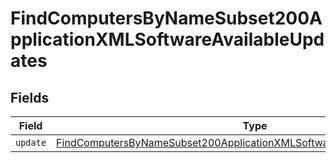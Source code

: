 # FindComputersByNameSubset200ApplicationXMLSoftwareAvailableUpdates


## Fields

| Field                                                                                                                                                                           | Type                                                                                                                                                                            | Required                                                                                                                                                                        | Description                                                                                                                                                                     |
| ------------------------------------------------------------------------------------------------------------------------------------------------------------------------------- | ------------------------------------------------------------------------------------------------------------------------------------------------------------------------------- | ------------------------------------------------------------------------------------------------------------------------------------------------------------------------------- | ------------------------------------------------------------------------------------------------------------------------------------------------------------------------------- |
| `update`                                                                                                                                                                        | [FindComputersByNameSubset200ApplicationXMLSoftwareAvailableUpdatesUpdate](../../models/operations/findcomputersbynamesubset200applicationxmlsoftwareavailableupdatesupdate.md) | :heavy_minus_sign:                                                                                                                                                              | N/A                                                                                                                                                                             |